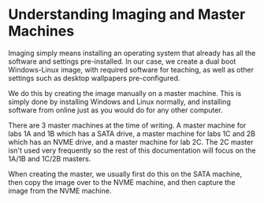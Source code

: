 # Understanding Imaging and Master Machines

Imaging simply means installing an operating system that already has all the software and settings pre-installed. In
our case, we create a dual boot Windows-Linux image, with required software for teaching, as well as other settings such
as desktop wallpapers pre-configured.

We do this by creating the image manually on a master machine. This is simply done by installing Windows and Linux
normally, and installing software from online just as you would do for any other computer.

There are 3 master machines at the time of writing. A master machine for labs 1A and 1B which has a SATA drive, a master machine for labs 1C and 2B
which has an NVME drive, and a master machine for lab 2C. The 2C master isn't used very frequently so the rest of this
documentation will focus on the 1A/1B and 1C/2B masters.

When creating the master, we usually first do this on the SATA machine, then copy the image over to the NVME machine, and then
capture the image from the NVME machine.
